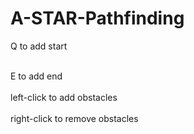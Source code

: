 # A-STAR-Pathfinding

Q to add start<br /><br />

E to add end<br /><br />
left-click to add obstacles<br /><br />
right-click to remove obstacles<br /><br />
